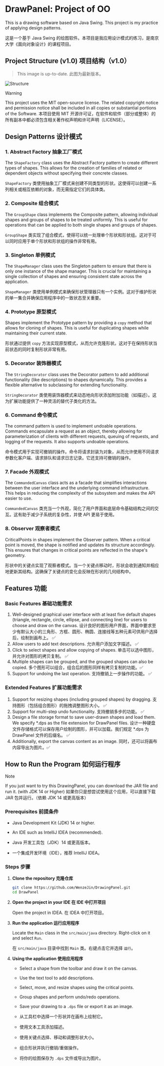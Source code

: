 # DrawPanel: Project of OO

This is a drawing software based on Java Swing. This project is my practice of applying design patterns.

这是一个基于 Java Swing 的绘图软件。本项目是我应用设计模式的练习，是南京大学《面向对象设计》的课程项目。

## Project Structure (v1.0) 项目结构（v1.0）

> This image is up-to-date. 此图为最新版本。

![Structure](structure.png)

> [!WARNING]
> This project uses the MIT open-source license. The related copyright notice and permission notice shall be included in all copies or substantial portions of the Software.
> 本项目使用 MIT 开源许可证，在软件和软件（部分或整体）的所有副本中都必须包含相关著作权声明和许可声明（LICENSE）。

## Design Patterns 设计模式

### 1. Abstract Factory 抽象工厂模式

The `ShapeFactory` class uses the Abstract Factory pattern to create different types of shapes. This allows for the creation of families of related or dependent objects without specifying their concrete classes.

`ShapeFactory` 类使用抽象工厂模式来创建不同类型的形状。这使得可以创建一系列相关或相互依赖的对象，而无需指定它们的具体类。

### 2. Composite 组合模式

The `GroupShape` class implements the Composite pattern, allowing individual shapes and groups of shapes to be treated uniformly. This is useful for operations that can be applied to both single shapes and groups of shapes.

`GroupShape` 类实现了组合模式，使得可以统一处理单个形状和形状组。这对于可以同时应用于单个形状和形状组的操作非常有用。

### 3. Singleton 单例模式

The `ShapeManager` class uses the Singleton pattern to ensure that there is only one instance of the shape manager. This is crucial for maintaining a single collection of shapes and ensuring consistent state across the application.

`ShapeManager` 类使用单例模式来确保形状管理器只有一个实例。这对于维护形状的单一集合并确保应用程序中的一致状态至关重要。

### 4. Prototype 原型模式

Shapes implement the Prototype pattern by providing a `copy` method that allows for cloning of shapes. This is useful for duplicating shapes while maintaining their current state.

形状通过提供 `copy` 方法实现原型模式，从而允许克隆形状。这对于在保持形状当前状态的同时复制形状非常有用。

### 5. Decorator 装饰器模式

The `StringDecorator` class uses the Decorator pattern to add additional functionality (like descriptions) to shapes dynamically. This provides a flexible alternative to subclassing for extending functionality.

`StringDecorator` 类使用装饰器模式来动态地向形状添加附加功能（如描述）。这为扩展功能提供了一种灵活的替代子类化的方法。

### 6. Command 命令模式

The command pattern is used to implement undoable operations. Commands encapsulate a request as an object, thereby allowing for parameterization of clients with different requests, queuing of requests, and logging of the requests. It also supports undoable operations.

命令模式用于实现可撤销的操作。命令将请求封装为对象，从而允许使用不同请求参数化客户端、请求排队和请求日志记录。它还支持可撤销的操作。

### 7. Facade 外观模式

The `CommandedCanvas` class acts as a facade that simplifies interactions between the user interface and the underlying command infrastructure. This helps in reducing the complexity of the subsystem and makes the API easier to use.

`CommandedCanvas` 类充当一个外观，简化了用户界面和底层命令基础结构之间的交互。这有助于减少子系统的复杂性，并使 API 更易于使用。

### 8. Observer 观察者模式

CriticalPoints in shapes implement the Observer pattern. When a critical point is moved, the shape is notified and updates its structure accordingly. This ensures that changes in critical points are reflected in the shape's geometry.

形状中的关键点实现了观察者模式。当一个关键点移动时，形状会收到通知并相应地更新其结构。这确保了关键点的变化会反映在形状的几何结构中。

## Features 功能

### Basic Features 基础功能需求

1. Well-designed graphical user interface with at least five default shapes (triangle, rectangle, circle, ellipse, and connecting line) for users to choose and draw on the canvas. 设计良好的图形用户界面，界面中要求至少有默认大小的三角形、方框、圆形、椭圆、连接线等五种元素可供用户选择后，绘制到画布上。 ✅
2. Allow users to add text descriptions. 允许用户添加文字描述。 ✅
3. Click to select shapes and allow copying of shapes. 单击可以选中图形，并允许对图形的拷贝复制。 ✅
4. Multiple shapes can be grouped, and the grouped shapes can also be copied. 多个图形可以组合，组合后的图形同样有拷贝复制的功能。✅
5. Support for undoing the last operation. 支持撤销上一步操作的功能。 ✅

### Extended Features 扩展功能需求

1. Support for resizing shapes (including grouped shapes) by dragging. 支持图形（包括组合图形）的拖拽调整图形大小。 ✅
2. Support for multi-step undo functionality. 支持撤销多步的功能。 ✅
3. Design a file storage format to save user-drawn shapes and load them. We specify *.dps as the file extension for DrawPanel files. 设计一种硬盘文件存储格式可以保存用户绘制的图形，并可以加载。我们规定 *.dps 为 DrawPanel 文件的后缀名。 ✅
4. Additionally, export the canvas content as an image. 同时，还可以将画布内容导出为图片。✅

## How to Run the Program 如何运行程序

> [!NOTE]
> If you just want to try this DrawingPanel, you can download the JAR file and run it. (with JDK 14 or Higher)
> 如果你只是想尝试使用这个应用，可以直接下载 JAR 包并运行。（依赖 JDK 14 或更高版本）

### Prerequisites 前提条件

- Java Development Kit (JDK) 14 or higher.
- An IDE such as IntelliJ IDEA (recommended).

- Java 开发工具包（JDK）14 或更高版本。
- 一个集成开发环境（IDE），推荐 IntelliJ IDEA。

### Steps 步骤

1. **Clone the repository 克隆仓库**

   ```bash
   git clone https://github.com/WenzeJin/DrawingPanel.git
   cd DrawPanel
   ```

2. **Open the project in your IDE 在 IDE 中打开项目**

    Open the project in IDEA. 在 IDEA 中打开项目。

3. **Run the application 运行应用程序**

   Locate the `Main` class in the `src/main/java` directory. Right-click on it and select `Run`.

   在 `src/main/java` 目录中找到 `Main` 类。右键点击它并选择 `运行`。

4. **Using the application 使用应用程序**

    - Select a shape from the toolbar and draw it on the canvas.
    - Use the text tool to add descriptions.
    - Select, move, and resize shapes using the critical points.
    - Group shapes and perform undo/redo operations.
    - Save your drawing to a `.dps` file or export it as an image.

    - 从工具栏中选择一个形状并在画布上绘制它。
    - 使用文本工具添加描述。
    - 使用关键点选择、移动和调整形状大小。
    - 组合形状并执行撤销/重做操作。
    - 将你的绘图保存为 `.dps` 文件或导出为图片。
